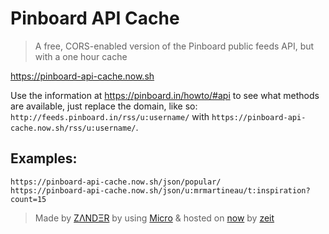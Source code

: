 # Pinboard API Cache
> A free, CORS-enabled version of the Pinboard public feeds API, but with a one hour cache

https://pinboard-api-cache.now.sh

Use the information at https://pinboard.in/howto/#api to see what methods are available, just replace the domain, like so: `http://feeds.pinboard.in/rss/u:username/` with `https://pinboard-api-cache.now.sh/rss/u:username/`.

## Examples:
```
https://pinboard-api-cache.now.sh/json/popular/
https://pinboard-api-cache.now.sh/json/u:mrmartineau/t:inspiration?count=15
```


> Made by [ZΛNDΞR](https://github.com/mrmartineau/) by using [Micro](https://github.com/zeit/micro) & hosted on [now](https://zeit.co/now) by [zeit](https://zeit.co)
